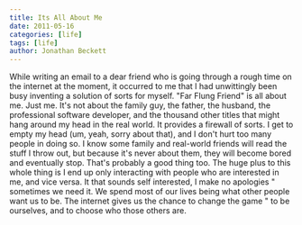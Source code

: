 ```yaml
---
title: Its All About Me
date: 2011-05-16
categories: [life]
tags: [life]
author: Jonathan Beckett
---
```


While writing an email to a dear friend who is going through a rough time on the internet at the moment, it occurred to me that I had unwittingly been busy inventing a solution of sorts for myself. "Far Flung Friend" is all about me. Just me. It's not about the family guy, the father, the husband, the professional software developer, and the thousand other titles that might hang around my head in the real world. It provides a firewall of sorts. I get to empty my head (um, yeah, sorry about that), and I don't hurt too many people in doing so. I know some family and real-world friends will read the stuff I throw out, but because it's never about them, they will become bored and eventually stop. That's probably a good thing too. The huge plus to this whole thing is I end up only interacting with people who are interested in me, and vice versa. It that sounds self interested, I make no apologies " sometimes we need it. We spend most of our lives being what other people want us to be. The internet gives us the chance to change the game " to be ourselves, and to choose who those others are.
